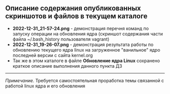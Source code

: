 <h2>Описание содержания опубликованных скриншотов и файлов в текущем каталоге</h2>

<ul><li><b>2022-12-31_21-57-24.png</b> - демонстрация перечня команд по запуску операции на обновления ядра (скриншот содержания части файла ~/.bash_history пользователя vagrant)</li>

<li><b>2022-12-31_19-26-07.png</b> - демонстрация результата работы по обновлению текущего ядра linux на загруженное "ванильное" ядро последней версии  с сайта kernel.org</li>

<li>Так же в этом каталоге в файле <b>Обновление ядра Linux</b> сохранено краткое описание выполнения данного пункта ДЗ</li></ul>
<hr>
<i>Примечание.</i> Требуется самостоятельная проработка темы связанной с работой linux ядра и его обновления
